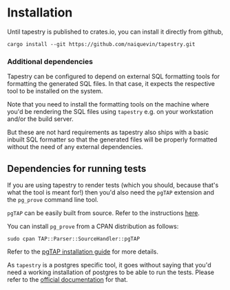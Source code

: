 # Installation

Until tapestry is published to crates.io, you can install it directly
from github,

```shell
cargo install --git https://github.com/naiquevin/tapestry.git
```

### Additional dependencies

Tapestry can be configured to depend on external SQL formatting tools
for formatting the generated SQL files. In that case, it expects the
respective tool to be installed on the system.

Note that you need to install the formatting tools on the machine
where you'd be rendering the SQL files using `tapestry` e.g. on your
workstation and/or the build server.

But these are not hard requirements as tapestry also ships with a
basic inbuilt SQL formatter so that the generated files will be
properly formatted without the need of any external dependencies.

## Dependencies for running tests

If you are using tapestry to render tests (which you should, because
that's what the tool is meant for!) then you'd also need the `pgTAP`
extension and the `pg_prove` command line tool.

`pgTAP` can be easily built from source. Refer to the instructions
[here](https://pgxn.org/dist/pgtap/).

You can install `pg_prove` from a CPAN distribution as follows:

```shell
sudo cpan TAP::Parser::SourceHandler::pgTAP
```

Refer to the [pgTAP installation
guide](https://pgtap.org/documentation.html#installation) for more
details.

As `tapestry` is a postgres specific tool, it goes without saying that
you'd need a working installation of postgres to be able to run the
tests. Please refer to the [official
documentation](https://www.postgresql.org/download/) for that.
